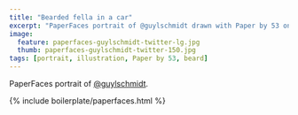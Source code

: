 ```yaml
---
title: "Bearded fella in a car"
excerpt: "PaperFaces portrait of @guylschmidt drawn with Paper by 53 on an iPad."
image: 
  feature: paperfaces-guylschmidt-twitter-lg.jpg
  thumb: paperfaces-guylschmidt-twitter-150.jpg
tags: [portrait, illustration, Paper by 53, beard]
---
```


PaperFaces portrait of [@guylschmidt](http://twitter.com/guylschmidt).

{% include boilerplate/paperfaces.html %}